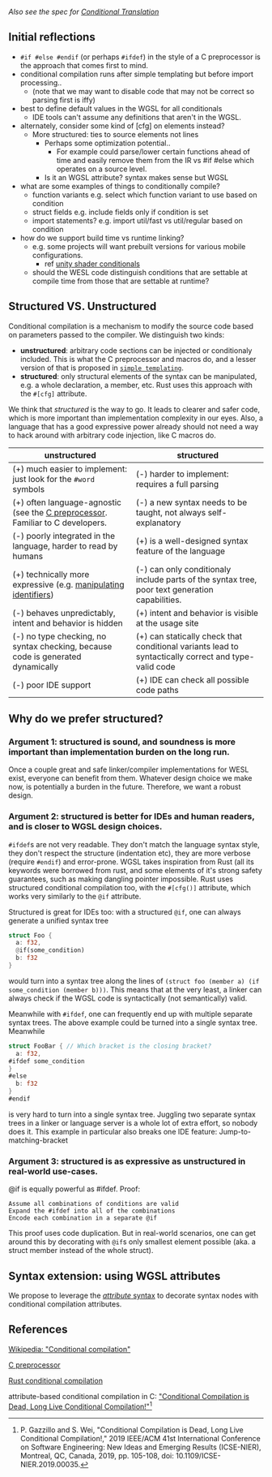 *Also see the spec for [Conditional Translation](ConditionalTranslation.md)*

## Initial reflections

* `#if #else #endif` (or perhaps `#ifdef`) in the style of a C preprocessor 
  is the approach that comes first to mind.
* conditional compilation runs after simple templating but before import processing..
  * (note that we may want to disable code that may not be correct so parsing first is iffy)
* best to define default values in the WGSL for all conditionals
  * IDE tools can't assume any definitions that aren't in the WGSL.
* alternately, consider some kind of [cfg] on elements instead? 
  * More structured: ties to source elements not lines
    * Perhaps some optimization potential..
      * For example could parse/lower certain functions ahead of 
        time and easily remove them from the IR vs #if #else which operates on a source level.
    * Is it an WGSL attribute? syntax makes sense but WGSL
* what are some examples of things to conditionally compile?
  * function variants e.g. select which function variant to use based on condition
  * struct fields e.g. include fields only if condition is set
  * import statements? e.g. import util/fast vs util/regular based on condition
* how do we support build time vs runtime linking?
  * e.g. some projects will want prebuilt versions for various mobile configurations.
    * ref [unity shader conditionals](https://docs.unity3d.com/Manual/shader-conditionals.html)
  * should the WESL code distinguish conditions that are settable at compile time from those that are settable at runtime?

## Structured VS. Unstructured

Conditional compilation is a mechanism to modify the source code based on parameters passed to the compiler. We distinguish two kinds:

 * **unstructured**: arbitrary code sections can be injected or conditionaly included. This is what the C preprocessor and macros do, and a lesser version of that is proposed in [`simple templating`](SimpleTemplating.md). 
 * **structured**: only structural elements of the syntax can be manipulated, e.g. a whole declaration, a member, etc. Rust uses this approach with the `#[cfg]` attribute.

We think that *structured* is the way to go. It leads to clearer and safer code, which is more important than implementation complexity in our eyes.
Also, a language that has a good expressive power already should not need a way to hack around with arbitrary code injection, like C macros do.

| unstructured | structured |
|--------------|------------|
| (+) much easier to implement: just look for the `#word` symbols | (-) harder to implement: requires a full parsing |
| (+) often language-agnostic (see the [C preprocessor](https://en.wikipedia.org/wiki/C_preprocessor). Familiar to C developers. | (-) a new syntax needs to be taught, not always self-explanatory |
| (-) poorly integrated in the language, harder to read by humans | (+) is a well-designed syntax feature of the language |
| (+) technically more expressive (e.g. [manipulating identifiers](https://en.wikipedia.org/wiki/C_preprocessor#Token_concatenation)) | (-) can only conditionaly include parts of the syntax tree, poor text generation capabilities. |
| (-) behaves unpredictably, intent and behavior is hidden | (+) intent and behavior is visible at the usage site |
| (-) no type checking, no syntax checking, because code is generated dynamically | (+) can statically check that conditional variants lead to syntactically correct and type-valid code |
| (-) poor IDE support | (+) IDE can check all possible code paths |

## Why do we prefer structured?

### Argument 1: structured is sound, and soundness is more important than implementation burden on the long run.

Once a couple great and safe linker/compiler implementations for WESL exist, everyone can benefit from them.
Whatever design choice we make now, is potentially a burden in the future. Therefore, we want a robust design.

### Argument 2: structured is better for IDEs and human readers, and is closer to WGSL design choices.

`#ifdef`s are not very readable. They don't match the language syntax style, they don't respect the structure (indentation etc), they are more verbose (require `#endif`) and error-prone.
WGSL takes inspiration from Rust (all its keywords were borrowed from rust, and some elements of it's strong safety guarantees, such as making dangling pointer impossible.
Rust uses structured conditional compilation too, with the `#[cfg()]` attribute, which works very similarly to the `@if` attribute.

Structured is great for IDEs too: with a structured `@if`, one can always generate a unified syntax tree
```rs
struct Foo {
  a: f32,
  @if(some_condition)
  b: f32
}
```
would turn into a syntax tree along the lines of `(struct foo (member a) (if some_condition (member b)))`.
This means that at the very least, a linker can always check if the WGSL code is syntactically (not semantically) valid.

Meanwhile with `#ifdef`, one can frequently end up with multiple separate syntax trees. The above example could be turned into a single syntax tree. Meanwhile
```rs
struct FooBar { // Which bracket is the closing bracket?
  a: f32,
#ifdef some_condition
}
#else
  b: f32
}
#endif
```
is very hard to turn into a single syntax tree. Juggling two separate syntax trees in a linker or language server is a whole lot of extra effort, so nobody does it.
This example in particular also breaks one IDE feature: Jump-to-matching-bracket

### Argument 3: structured is as expressive as unstructured in real-world use-cases.

@if is equally powerful as #ifdef. Proof:

    Assume all combinations of conditions are valid
    Expand the #ifdef into all of the combinations
    Encode each combination in a separate @if

This proof uses code duplication. But in real-world scenarios, one can get around this by decorating with `@if`s only smallest element possible (aka. a struct member instead of the whole struct).

## Syntax extension: using WGSL attributes

We propose to leverage the [*attribute* syntax](https://www.w3.org/TR/WGSL/#attributes) to decorate syntax nodes with conditional compilation attributes.

## References

[Wikipedia: "Conditional compilation"](https://en.wikipedia.org/wiki/Conditional_compilation)

[C preprocessor](https://en.wikipedia.org/wiki/C_preprocessor)

[Rust conditional compilation](https://doc.rust-lang.org/reference/conditional-compilation.html)

attribute-based conditional compilation in C: ["Conditional Compilation is Dead, Long Live Conditional Compilation!"](https://www.paulgazzillo.com/papers/icse19nier.pdf)[^1]

[^1]: P. Gazzillo and S. Wei, "Conditional Compilation is Dead, Long Live Conditional Compilation!," 2019 IEEE/ACM 41st International Conference on Software Engineering: New Ideas and Emerging Results (ICSE-NIER), Montreal, QC, Canada, 2019, pp. 105-108, doi: 10.1109/ICSE-NIER.2019.00035.
